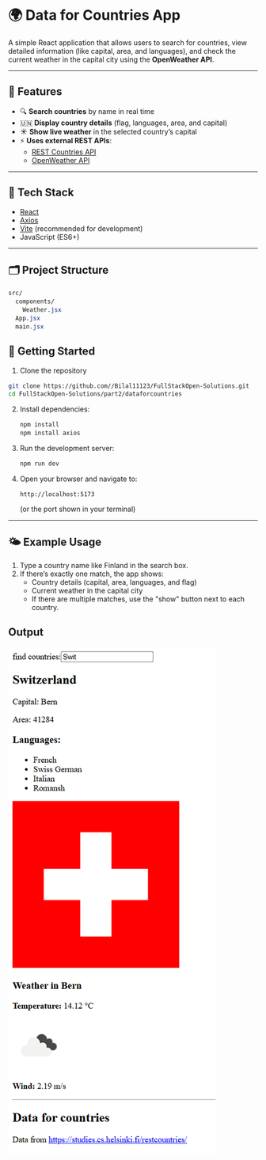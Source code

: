 # 🌍 Data for Countries App

A simple React application that allows users to search for countries, view detailed information (like capital, area, and languages), and check the current weather in the capital city using the **OpenWeather API**.

---

## 🚀 Features

- 🔍 **Search countries** by name in real time  
- 🇺🇳 **Display country details** (flag, languages, area, and capital)  
- ☀️ **Show live weather** in the selected country’s capital  
- ⚡ **Uses external REST APIs**:
  - [REST Countries API](https://studies.cs.helsinki.fi/restcountries/)
  - [OpenWeather API](https://openweathermap.org/api)

---

## 🧩 Tech Stack

- [React](https://react.dev/)
- [Axios](https://axios-http.com/)
- [Vite](https://vitejs.dev/) (recommended for development)
- JavaScript (ES6+)

---

## 🗂️ Project Structure

```css
src/
  components/
    Weather.jsx
  App.jsx
  main.jsx
```
## 🚀 Getting Started

1. Clone the repository
```bash
git clone https://github.com//Bilal11123/FullStackOpen-Solutions.git
cd FullStackOpen-Solutions/part2/dataforcountries
```

2. Install dependencies:

   ```bash
   npm install
   npm install axios
   ```

3. Run the development server:

   ```bash
   npm run dev
   ```

4. Open your browser and navigate to:

   ```
   http://localhost:5173
   ```

   (or the port shown in your terminal)

---

## 🌤️ Example Usage
1. Type a country name like Finland in the search box.
2. If there’s exactly one match, the app shows:
    - Country details (capital, area, languages, and flag)
    - Current weather in the capital city
    - If there are multiple matches, use the "show" button next to each country.

## Output
![dataforcountries App Screenshot](Screenshot.png)
